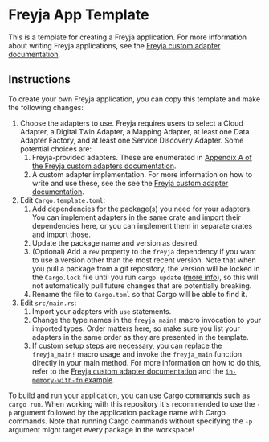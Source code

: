 # Freyja App Template

This is a template for creating a Freyja application. For more information about writing Freyja applications, see the [Freyja custom adapter documentation](https://github.com/eclipse-ibeji/freyja/blob/main/docs/tutorials/custom-adapters.md).

## Instructions

To create your own Freyja application, you can copy this template and make the following changes:

1. Choose the adapters to use. Freyja requires users to select a Cloud Adapter, a Digital Twin Adapter, a Mapping Adapter, at least one Data Adapter Factory, and at least one Service Discovery Adapter. Some potential choices are:
    1. Freyja-provided adapters. These are enumerated in [Appendix A of the Freyja custom adapters documentation](https://github.com/eclipse-ibeji/freyja/blob/main/docs/tutorials/custom-adapters.md#appendix-a).
    1. A custom adapter implementation. For more information on how to write and use these, see the see the [Freyja custom adapter documentation](https://github.com/eclipse-ibeji/freyja/blob/main/docs/tutorials/custom-adapters.md).
1. Edit `Cargo.template.toml`:
    1. Add dependencies for the package(s) you need for your adapters. You can implement adapters in the same crate and import their dependencies here, or you can implement them in separate crates and import those.
    1. Update the package name and version as desired.
    1. (Optional) Add a `rev` property to the `freyja` dependency if you want to use a version other than the most recent version. Note that when you pull a package from a git repository, the version will be locked in the `Cargo.lock` file until you run `cargo update` ([more info](https://doc.rust-lang.org/cargo/reference/specifying-dependencies.html#specifying-dependencies-from-git-repositories)), so this will not automatically pull future changes that are potentially breaking.
    1. Rename the file to `Cargo.toml` so that Cargo will be able to find it.
1. Edit `src/main.rs`:
    1. Import your adapters with `use` statements.
    1. Change the type names in the `freyja_main!` macro invocation to your imported types. Order matters here, so make sure you list your adapters in the same order as they are presented in the template.
    1. If custom setup steps are necessary, you can replace the `freyja_main!` macro usage and invoke the `freyja_main` function directly in your main method. For more information on how to do this, refer to the [Freyja custom adapter documentation](https://github.com/eclipse-ibeji/freyja/blob/main/docs/tutorials/custom-adapters.md#how-to-author-a-freyja-application) and the [`in-memory-with-fn` example](https://github.com/eclipse-ibeji/freyja/blob/main/freyja/examples/in-memory-with-fn.rs).

To build and run your application, you can use Cargo commands such as `cargo run`. When working with this repository it's recommended to use the `-p` argument followed by the application package name with Cargo commands. Note that running Cargo commands without specifying the `-p` argument might target every package in the workspace!
